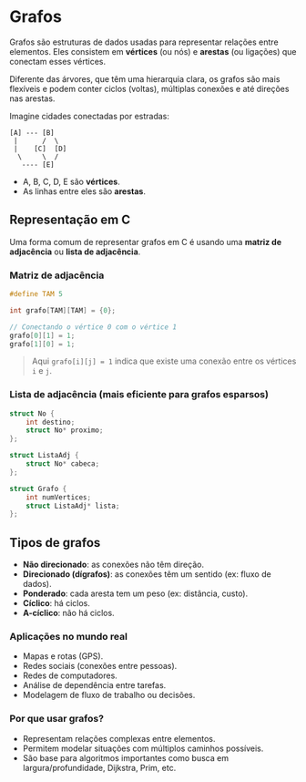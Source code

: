 # Grafos

Grafos são estruturas de dados usadas para representar relações entre elementos. Eles consistem em **vértices** (ou nós) e **arestas** (ou ligações) que conectam esses vértices.

Diferente das árvores, que têm uma hierarquia clara, os grafos são mais flexíveis e podem conter ciclos (voltas), múltiplas conexões e até direções nas arestas.


Imagine cidades conectadas por estradas:

```
[A] --- [B]
 |      /  \
 |    [C]  [D]
  \     \  /
   ---- [E]
```

- A, B, C, D, E são **vértices**.
- As linhas entre eles são **arestas**.

## Representação em C

Uma forma comum de representar grafos em C é usando uma **matriz de adjacência** ou **lista de adjacência**.

### Matriz de adjacência

```c
#define TAM 5

int grafo[TAM][TAM] = {0};

// Conectando o vértice 0 com o vértice 1
grafo[0][1] = 1;
grafo[1][0] = 1;
```

> Aqui `grafo[i][j] = 1` indica que existe uma conexão entre os vértices `i` e `j`.

### Lista de adjacência (mais eficiente para grafos esparsos)

```c
struct No {
    int destino;
    struct No* proximo;
};

struct ListaAdj {
    struct No* cabeca;
};

struct Grafo {
    int numVertices;
    struct ListaAdj* lista;
};
```

## Tipos de grafos

- **Não direcionado**: as conexões não têm direção.
- **Direcionado (dígrafos)**: as conexões têm um sentido (ex: fluxo de dados).
- **Ponderado**: cada aresta tem um peso (ex: distância, custo).
- **Cíclico**: há ciclos.
- **A-cíclico**: não há ciclos.

### Aplicações no mundo real

- Mapas e rotas (GPS).
- Redes sociais (conexões entre pessoas).
- Redes de computadores.
- Análise de dependência entre tarefas.
- Modelagem de fluxo de trabalho ou decisões.

### Por que usar grafos?

- Representam relações complexas entre elementos.
- Permitem modelar situações com múltiplos caminhos possíveis.
- São base para algoritmos importantes como busca em largura/profundidade, Dijkstra, Prim, etc.